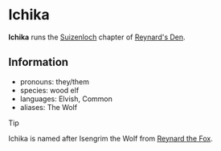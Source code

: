 # Ichika

**Ichika** runs the [Suizenloch](../../../societies/esterfell-accord/suizenloch.md) chapter of [Reynard's Den](../reynards-den.md).

## Information

- pronouns: they/them
- species: wood elf
- languages: Elvish, Common
- aliases: The Wolf

> [!TIP]
> Ichika is named after Isengrim the Wolf from [Reynard the Fox](https://en.wikipedia.org/wiki/Reynard_the_Fox).
